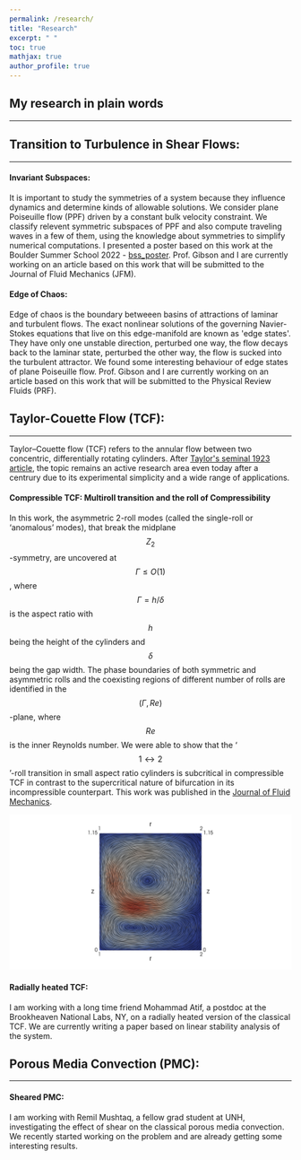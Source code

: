 ```yaml
---
permalink: /research/
title: "Research"
excerpt: " "
toc: true
mathjax: true
author_profile: true
---
```

## My research in plain words
____________________________

## Transition to Turbulence in Shear Flows:
____________________________

#### Invariant Subspaces:
It is important to study the symmetries of a system because they influence dynamics and determine kinds of allowable solutions. We consider plane Poiseuille flow (PPF) driven by a constant bulk velocity constraint. We classify relevent symmetric subspaces of PPF and also compute traveling waves in a few of them, using the knowledge about symmetries to simplify numerical computations. I presented a poster based on this work at the Boulder Summer School 2022 - [bss_poster](http://pratikaghor.github.io/_pages/posters/aghor_symmetry_bss.pdf). Prof. Gibson and I are currently working on an article based on this work that will be submitted to the Journal of Fluid Mechanics (JFM). 

#### Edge of Chaos:
Edge of chaos is the boundary betweeen basins of attractions of laminar and turbulent flows. The exact nonlinear solutions of the governing Navier-Stokes equations that live on this edge-manifold are known as 'edge states'. They have only one unstable direction, perturbed one way, the flow decays back to the laminar state, perturbed the other way, the flow is sucked into the turbulent attractor. We found some interesting behaviour of edge states of plane Poiseuille flow. Prof. Gibson and I are currently working on an article based on this work that will be submitted to the Physical Review Fluids (PRF).


## Taylor-Couette Flow (TCF):
____________________________
Taylor–Couette flow (TCF) refers to the annular flow between two concentric, differentially rotating cylinders. After [Taylor's seminal 1923 article](https://royalsocietypublishing.org/doi/abs/10.1098/rsta.1923.0008), the topic remains an active research area even today after a centrury due to its experimental simplicity and a wide range of applications. 

#### Compressible TCF: Multiroll transition and the roll of Compressibility
In this work, the asymmetric 2-roll modes (called the single-roll or ‘anomalous’ modes), that break the midplane  $$Z_2$$-symmetry, are uncovered at $$\Gamma \leq O(1)$$, where $$\Gamma = h/ \delta $$ is the aspect ratio with $$h$$ being the height of the cylinders and $$\delta$$ being the gap width. The phase boundaries of both symmetric and asymmetric rolls and the coexisting regions of different number of rolls are identified in the $$(\Gamma , Re )$$-plane, where $$Re$$ is the inner Reynolds number. We were able to show that the ‘$$1 \leftrightarrow 2$$’-roll transition in small aspect ratio cylinders is subcritical in compressible TCF in contrast to the supercritical nature of bifurcation in its incompressible counterpart. This work was published in the [Journal of Fluid Mechanics](https://www.cambridge.org/core/journals/journal-of-fluid-mechanics/article/abs/nonlinear-axisymmetric-taylorcouette-flow-in-a-dilute-gas-multiroll-transition-and-the-role-of-compressibility/B528D542F58FC12D8F666BA1207249FA).

![1_roll_branch_Gamma_1_15](Figs/from_Gamma_1_15_continue_1_roll_branch_Gamma_1_15_original.png)

#### Radially heated TCF:
I am working with a long time friend Mohammad Atif, a postdoc at the Brookheaven National Labs, NY, on a radially heated version of the classical TCF. We are currently writing a paper based on linear stability analysis of the system. 


## Porous Media Convection (PMC):
____________________________
#### Sheared PMC:
I am working with Remil Mushtaq, a fellow grad student at UNH, investigating the effect of shear on the classical porous media convection. We recently started working on the problem and are already getting some interesting results.
